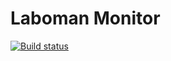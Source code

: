 # Laboman Monitor
[![Build status](https://ci.appveyor.com/api/projects/status/xyo8ata1im99kddn?svg=true)](https://ci.appveyor.com/project/CharlieStras/laboman-monitor)

